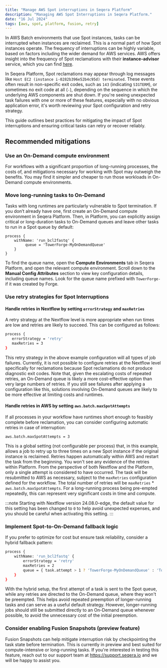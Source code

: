 ```yaml
---
title: "Manage AWS Spot interruptions in Seqera Platform"
description: "Managing AWS Spot Interruptions in Seqera Platform."
date: "16 Jul 2024"
tags: [aws, spot, platform, fusion, retry]
---
```


In AWS Batch environments that use Spot instances, tasks can be interrupted when instances are reclaimed. This is a normal part of how Spot instances operate. The frequency of interruptions can be highly variable, based on factors including the wider demand for AWS services. AWS offers insight into the frequency of Spot reclamations with their **instance-advisor** service, which you can find [here](https://aws.amazon.com/ec2/spot/instance-advisor/).

In Seqera Platform, Spot reclamations may appear through log messages like `Host EC2 (instance i-0282b396e52b4c95d) terminated`. These events often result in non-specific exit codes, such as `143` (indicating `SIGTERM`), or sometimes no exit code at all (`-`), depending on the sequence in which the underlying AWS components are shut down. If you're seeing unexpected task failures with one or more of these features, especially with no obvious application error, it's worth reviewing your Spot configuration and retry strategy.

This guide outlines best practices for mitigating the impact of Spot interruptions and ensuring critical tasks can retry or recover reliably.

## Recommended mitigations

### Use an On-Demand compute environment

For workflows with a significant proportion of long-running processes, the costs of, and mitigations necessary for working with Spot may outweigh the benefits. You may find it simpler and cheaper to run those workloads in On-Demand compute environments.

### Move long-running tasks to On-Demand 

Tasks with long runtimes are particularly vulnerable to Spot termination. If you don’t already have one, first create an On-Demand compute environment in Seqera Platform. Then, in Platform, you can explicitly assign critical or long-duration tasks to On-Demand queues and leave other tasks to run in a Spot queue by default: 

```
process {
	withName: 'run_bcl2fastq' {
	     queue = 'TowerForge-MyOnDemandQueue'
	} 
}
```

To find the queue name, open the **Compute Environments** tab in Seqera Platform, and open the relevant compute environment. Scroll down to the **Manual Config Attributes** section to view key configuration details, including queue names. Look for the queue name prefixed with `TowerForge-` if it was created by Forge. 

### Use retry strategies for Spot Interruptions

#### Handle retries in Nextflow by setting `errorStrategy` and `maxRetries`

A retry strategy at the Nextflow level is more appropriate when run times are low and retries are likely to succeed. This can be configured as follows:

```bash
process {
   errorStrategy = 'retry'
   maxRetries = 3 
}
```

This retry strategy in the above example configuration will all types of job failures. Currently, it is not possible to configure retries at the Nextflow level specifically for reclamations because Spot reclamations do not produce diagnostic exit codes. Note that, given the escalating costs of repeated retries, an On-Demand queue is likely a more cost-effective option than very large numbers of retries. If you still see failures after applying a configuration like this, solutions involving On-Demand queues are likely to be more effective at limiting costs and runtimes.

#### Handle retries in AWS by setting `aws.batch.maxSpotAttempts`

If all processes in your workflow have runtimes short enough to feasibly complete before reclamation, you can consider configuring automatic retries in case of interruption:

```
aws.batch.maxSpotAttempts = 3
```

This is a global setting (not configurable per process) that, in this example, allows a job to retry up to three times on a new Spot instance if the original instance is reclaimed. Retries happen automatically within AWS and restart the task from the beginning. You won't see any evidence of the retries within Platform. From the perspective of both Nextflow and the Platform, only a single attempt is considered to have occurred. The task will be resubmitted to AWS as necessary, subject to the `maxRetries` configuration defined for the workflow. The total number of retries will be `maxRetries` * `aws.batch.maxSpotAttempts`. For a long-running process being pre-empted repeatedly, this can represent very significant costs in time and compute.

:::note
Starting with Nextflow version 24.08.0-edge, the default value for this setting has been changed to `0` to help avoid unexpected expenses, and you should be careful when activating this setting.
::: 

### Implement Spot-to-On-Demand fallback logic

If you prefer to optimize for cost but ensure task reliability, consider a hybrid fallback pattern:

```bash
process {
	withName: 'run_bcl2fastq' {
		errorStrategy = 'retry'
		maxRetries = 2
		queue = { task.attempt > 1 ? 'TowerForge-MyOnDemandQueue' : 'TowerForge-MySpotQueue' }
	}
}
```

With the hybrid setup, the first attempt of a task is sent to the Spot queue, while any retries are directed to the On-Demand queue, where they won't be preempted. This helps avoid repeated preemption of longer-running tasks and can serve as a useful default strategy. However, longer-running jobs should still be submitted directly to an On-Demand queue whenever possible, to avoid the unnecessary cost of the initial preemption.

### Consider enabling Fusion Snapshots (preview feature)

Fusion Snapshots can help mitigate interruption risk by checkpointing the task state before termination. This is currently in preview and best suited for compute-intensive or long-running tasks. If you're interested in testing this feature, reach out to our support team at https://support.seqera.io and we will be happy to assist you.
